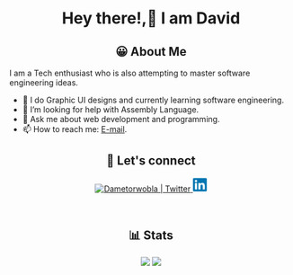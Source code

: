 <h1 align="center">Hey there!,👋 I am David</h1>


<h2 align="center">😀 About Me</h2>

I am a Tech enthusiast who is also attempting to master software engineering ideas.
- 🌱 I do Graphic UI designs and currently learning software engineering.
- 🤔 I’m looking for help with Assembly Language.
- 💬 Ask me about web development and programming.
- 📫 How to reach me: [E-mail](mailto:dametorwobla@gmail.com).

<h2 align="center">🤝 Let's connect</h2>
<p align="center">
<a href="https://twitter.com/dametorwobla/">
  <img alt="Dametorwobla | Twitter" width="5%" src="https://raw.githubusercontent.com/peterthehan/peterthehan/master/assets/twitter.svg"/>
</a>
<a href="https://www.linkedin.com/in/david-ametorwobla-353224a1/">
  <img alt="David Ametorwobla LinkedIn" width="5%" src="https://github.com/devicons/devicon/blob/master/icons/linkedin/linkedin-original.svg" />
</a>
</p>

<br>
<h2 align="center">📊 Stats</h2>
<p align="center">
<img width="47%"
   src="https://github-readme-stats.vercel.app/api?username=Dametorwobla&show_icons=true&theme=tokyonight" 
/>
  <img width="47%" src="https://github-readme-streak-stats.herokuapp.com/?user=Dametorwobla&theme=tokyonight" />  
</p>

